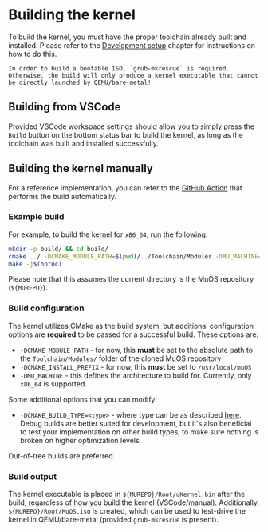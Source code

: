 # Building the kernel

To build the kernel, you must have the proper toolchain already built and installed.
Please refer to the [Development setup](dev_setup.md) chapter for instructions on how to do this.

```{warning}
In order to build a bootable ISO, `grub-mkrescue` is required.
Otherwise, the build will only produce a kernel executable that cannot be directly launched by QEMU/bare-metal!
```

## Building from VSCode

Provided VSCode workspace settings should allow you to simply press the `Build` button on the bottom status bar to build the kernel, as long as the toolchain was built and installed successfully.

## Building the kernel manually

For a reference implementation, you can refer to the [GitHub Action](../../.github/workflows/build-kernel.yml) that performs the build automatically.

### Example build

For example, to build the kernel for `x86_64`, run the following:

```bash
mkdir -p build/ && cd build/
cmake ../ -DCMAKE_MODULE_PATH=$(pwd)/../Toolchain/Modules -DMU_MACHINE=x86_64 -DCMAKE_INSTALL_PREFIX=/usr/local/muOS/
make -j$(nproc)
```

Please note that this assumes the current directory is the MuOS repository (`${MUREPO}`).

### Build configuration

The kernel utilizes CMake as the build system, but additional configuration options are **required** to be passed for a successful build.
These options are:
- `-DCMAKE_MODULE_PATH` - for now, this **must** be set to the absolute path to the  `Toolchain/Modules/` folder of the cloned MuOS repository
- `-DCMAKE_INSTALL_PREFIX` - for now, this **must** be set to `/usr/local/muOS`
- `-DMU_MACHINE` - this defines the architecture to build for. Currently, only `x86_64` is supported.

Some additional options that you can modify:
- `-DCMAKE_BUILD_TYPE=<type>` - where type can be as described [here](https://cmake.org/cmake/help/latest/variable/CMAKE_BUILD_TYPE.html). Debug builds are better suited for development, but it's also beneficial to test your implementation on other build types, to make sure nothing is broken on higher optimization levels.

Out-of-tree builds are preferred.

### Build output

The kernel executable is placed in `${MUREPO}/Root/uKernel.bin` after the build, regardless of how you build the kernel (VSCode/manual).
Additionally, `${MUREPO}/Root/MuOS.iso` is created, which can be used to test-drive the kernel in QEMU/bare-metal (provided `grub-mkrescue` is present).
